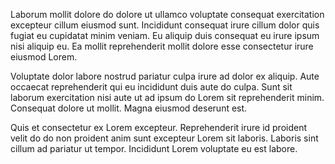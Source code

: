 Laborum mollit dolore do dolore ut ullamco voluptate consequat exercitation excepteur cillum eiusmod sunt. Incididunt consequat irure cillum dolor quis fugiat eu cupidatat minim veniam. Eu aliquip duis consequat eu irure ipsum nisi aliquip eu. Ea mollit reprehenderit mollit dolore esse consectetur irure eiusmod Lorem.

Voluptate dolor labore nostrud pariatur culpa irure ad dolor ex aliquip. Aute occaecat reprehenderit qui eu incididunt duis aute do culpa. Sunt sit laborum exercitation nisi aute ut ad ipsum do Lorem sit reprehenderit minim. Consequat dolore ut mollit. Magna eiusmod deserunt est.

Quis et consectetur ex Lorem excepteur. Reprehenderit irure id proident velit do do non proident anim sunt excepteur Lorem sit laboris. Laboris sint cillum ad pariatur ut tempor. Incididunt Lorem voluptate eu est labore.